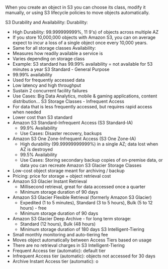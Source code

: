 When you create an object in S3 you can choose its class, modify it manually, or using S3 lifecycle policies to move objects automatically.

S3 Durability and Availability:
Durability:
- High Durability: 99.999999999%, 11 9's) of objects across multiple AZ
- If you store 10,000,000 objects with Amazon S3, you can on average expect to incur a loss of a single object once every 10,000 years.
- Same for all storage classes
Availability:
- Measures how readily available a service is
- Varies depending on storage class
- Example: S3 standard has 99.99% availability = not available for 53 minutes a year
S3 Standard - General Purpose
- 99.99% availability
- Used for frequently accessed data
- Low latency and high throughput
- Sustain 2 concurrent facility failures
- Use Cases: Big Data Analytics, mobile & gaming applications, content distribution...
S3 Storage Classes - Infrequent Access
- For data that is less frequently accessed, but requires rapid access when needed
- Lower cost than S3 standard
- Amazon S3 Standard-Infrequent Access (S3 Standard-IA)
	- 99.9% Availability
	- Use Cases: Disaster recovery, backups
- Amazon S3 One Zone-Infrequent Access (S3 One Zone-IA)
	- High durability (99.99999999999%) in a single AZ; data lost when AZ is destroyed
	- 99.5% Availability
	- Use Cases: Storing secondary backup copies of on-premise data, or data you can recreate
Amazon S3 Glacier Storage Classes
- Low-cost object storage meant for archiving / backup
- Pricing: price for storage + object retrieval cost
- Amazon S3 Glacier Instant Retrieval
	- Millisecond retrieval, great for data accessed once a quarter
	- Minimum storage duration of 90 days
- Amazon S3 Glacier Flexible Retrieval (formerly Amazon S3 Glacier)
	- Expedited (1 to 5 minutes), Standard (3 to 5 hours), Bulk (5 to 12 hours) - free
	- Minimum storage duration of 90 days
- Amazon S3 Glacier Deep Archive - for long term storage:
	- Standard (12 hours), Bulk (48 hours)
	- Minimum storage duration of 180 days
S3 Intelligent-Tiering
- Small monthly monitoring and auto-tiering fee
- Moves object automatically between Access Tiers based on usage
- There are no retrieval charges in S3 Intelligent-Tiering
- Frequent Access tier (automatic): default tier
- Infrequent Access tier (automatic): objects not accessed for 30 days
- Archive Instant Access tier (automatic): o